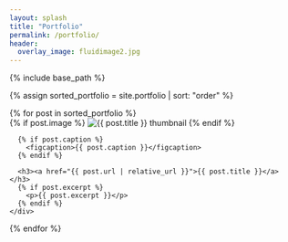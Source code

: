 ```yaml
---
layout: splash
title: "Portfolio"
permalink: /portfolio/
header:
  overlay_image: fluidimage2.jpg
---
```


{% include base_path %}

{% assign sorted_portfolio = site.portfolio | sort: "order" %}

<div class="portfolio-grid">
  {% for post in sorted_portfolio %}
    <div class="portfolio-card">
      {% if post.image %}
        <img src="{{ post.image | relative_url }}" alt="{{ post.title }} thumbnail">
      {% endif %}

      {% if post.caption %}
        <figcaption>{{ post.caption }}</figcaption>
      {% endif %}
      
      <h3><a href="{{ post.url | relative_url }}">{{ post.title }}</a></h3>
      {% if post.excerpt %}
        <p>{{ post.excerpt }}</p>
      {% endif %}
    </div>
  {% endfor %}
</div>

